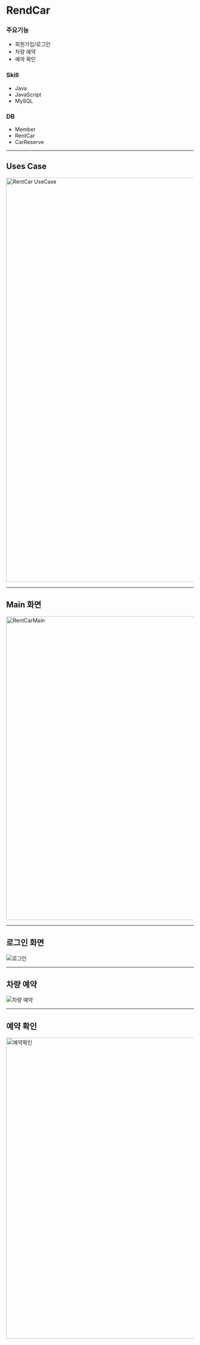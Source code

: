 # RendCar

### 주요기능
* 회원가입/로그인
* 차량 예약
* 예약 확인

### Skill

* Java
* JavaScript
* MySQL

### DB
* Member
* RentCar
* CarReserve


***
## Uses Case
<img width="1083" alt="RentCar UseCase" src="https://user-images.githubusercontent.com/64480971/82080388-6c997c80-971f-11ea-8e08-5aeeafab94ef.PNG">

***
## Main 화면
<img width="813" alt="RentCarMain" src="https://user-images.githubusercontent.com/64480971/82081241-ee3dda00-9720-11ea-8b50-6175072eb859.PNG">



***
## 로그인 화면

![로그인](https://user-images.githubusercontent.com/64480971/82082746-850b9600-9723-11ea-82a7-44a3ff4f1f25.gif)



***
## 차량 예약

![차량 예약](https://user-images.githubusercontent.com/64480971/82083180-3d393e80-9724-11ea-8163-b338b1c520e6.gif)



***

## 예약 확인


<img width="806" alt="예약확인" src="https://user-images.githubusercontent.com/64480971/82083417-aa4cd400-9724-11ea-81d9-1ec2ce839618.PNG">
